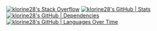 [![klorine28's Stack Overflow](https://stats.quine.sh/klorine28/stack-overflow?theme=dark)](https://quine.sh)
[![klorine28's GitHub | Stats](https://stats.quine.sh/klorine28/github?theme=dark)](https://quine.sh?utm_source=widgets&utm_campaign=klorine28)
[![klorine28's GitHub | Dependencies](https://stats.quine.sh/klorine28/dependencies?theme=dark)](https://quine.sh?utm_source=widgets&utm_campaign=klorine28)
[![klorine28's GitHub | Languages Over Time](https://stats.quine.sh/klorine28/languages-over-time?theme=dark)](https://quine.sh?utm_source=widgets&utm_campaign=klorine28)
